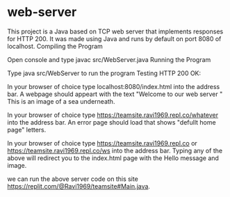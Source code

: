 # web-server
This project is a Java based on TCP web server that implements responses for HTTP 200. It was made using Java  and runs by default on port 8080 of localhost.
Compiling the Program

Open console and type javac src/WebServer.java
Running the Program

Type java src/WebServer to run the program
Testing HTTP 200 OK:

In your browser of choice type localhost:8080/index.html into the address bar. A webpage should appeart with the text "Welcome to our web server " This is an image of a sea underneath.

In your browser of choice type https://teamsite.ravi1969.repl.co/whatever into the address bar. An error page should load that shows "defullt home page"  letters.


In your browser of choice type https://teamsite.ravi1969.repl.co or https://teamsite.ravi1969.repl.co/ws into the address bar. Typing any of the above will redirect you to the index.html page with the Hello message and image.

we can run the above server code on this site https://replit.com/@Ravi1969/teamsite#Main.java.

